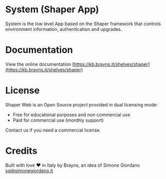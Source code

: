 # System (Shaper App)
System is the low level App based on the Shaper framework that controls environment
information, authentication and upgrades.

# Documentation
View the online documentation [https://kb.brayns.it/shelves/shaper](https://kb.brayns.it/shelves/shaper)

# License
Shaper Web is an Open Source project provided in dual licensing mode:

 * Free for educational purposes and non commercial use
 * Paid for commercial use (monthly support)

Contact us if you need a commercial license.

# Credits
Built with love :heart: in Italy by Brayns, an idea of Simone Giordano 
[sg@simonegiordano.it](mailto:sg@simonegiordano.it)